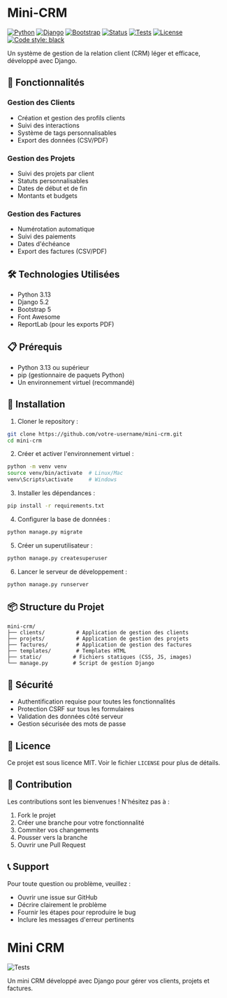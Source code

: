 # Mini-CRM

[![Python](https://img.shields.io/badge/Python-3.13-blue.svg)](https://www.python.org/)
[![Django](https://img.shields.io/badge/Django-5.2-green.svg)](https://www.djangoproject.com/)
[![Bootstrap](https://img.shields.io/badge/Bootstrap-5-purple.svg)](https://getbootstrap.com/)
[![Status](https://img.shields.io/badge/Status-Active-success.svg)](https://github.com/votre-username/mini-crm)
[![Tests](https://github.com/labosnie/mini-crm/actions/workflows/django.yml/badge.svg)](https://github.com/labosnie/mini-crm/actions)
[![License](https://img.shields.io/badge/license-MIT-blue.svg)](LICENSE)
[![Code style: black](https://img.shields.io/badge/code%20style-black-000000.svg)](https://github.com/psf/black)

Un système de gestion de la relation client (CRM) léger et efficace, développé avec Django.

## 🚀 Fonctionnalités

### Gestion des Clients

- Création et gestion des profils clients
- Suivi des interactions
- Système de tags personnalisables
- Export des données (CSV/PDF)

### Gestion des Projets

- Suivi des projets par client
- Statuts personnalisables
- Dates de début et de fin
- Montants et budgets

### Gestion des Factures

- Numérotation automatique
- Suivi des paiements
- Dates d'échéance
- Export des factures (CSV/PDF)

## 🛠️ Technologies Utilisées

- Python 3.13
- Django 5.2
- Bootstrap 5
- Font Awesome
- ReportLab (pour les exports PDF)

## 📋 Prérequis

- Python 3.13 ou supérieur
- pip (gestionnaire de paquets Python)
- Un environnement virtuel (recommandé)

## 🔧 Installation

1. Cloner le repository :

```bash
git clone https://github.com/votre-username/mini-crm.git
cd mini-crm
```

2. Créer et activer l'environnement virtuel :

```bash
python -m venv venv
source venv/bin/activate  # Linux/Mac
venv\Scripts\activate     # Windows
```

3. Installer les dépendances :

```bash
pip install -r requirements.txt
```

4. Configurer la base de données :

```bash
python manage.py migrate
```

5. Créer un superutilisateur :

```bash
python manage.py createsuperuser
```

6. Lancer le serveur de développement :

```bash
python manage.py runserver
```

## 📦 Structure du Projet

```
mini-crm/
├── clients/          # Application de gestion des clients
├── projets/          # Application de gestion des projets
├── factures/         # Application de gestion des factures
├── templates/        # Templates HTML
├── static/          # Fichiers statiques (CSS, JS, images)
└── manage.py        # Script de gestion Django
```

## 🔐 Sécurité

- Authentification requise pour toutes les fonctionnalités
- Protection CSRF sur tous les formulaires
- Validation des données côté serveur
- Gestion sécurisée des mots de passe

## 📝 Licence

Ce projet est sous licence MIT. Voir le fichier `LICENSE` pour plus de détails.

## 👥 Contribution

Les contributions sont les bienvenues ! N'hésitez pas à :

1. Fork le projet
2. Créer une branche pour votre fonctionnalité
3. Commiter vos changements
4. Pousser vers la branche
5. Ouvrir une Pull Request

## 📞 Support

Pour toute question ou problème, veuillez :

- Ouvrir une issue sur GitHub
- Décrire clairement le problème
- Fournir les étapes pour reproduire le bug
- Inclure les messages d'erreur pertinents

# Mini CRM

![Tests](https://github.com/labosnie/mini-crm/actions/workflows/django.yml/badge.svg)

Un mini CRM développé avec Django pour gérer vos clients, projets et factures.
